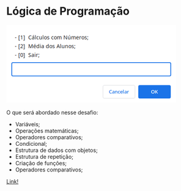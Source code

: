 # Lógica de Programação

<img src="Screenshot_20221115_152542.png">

O que será abordado nesse desafio:

- Variáveis;
- Operações matemáticas;
- Operadores comparativos;
- Condicional;
- Estrutura de dados com objetos;
- Estrutura de repetição;
- Criação de funções;
- Operadores comparativos;

<a href="https://codepen.io/lucasmoraesdev/pen/WNyEdRV">Link!</a>

